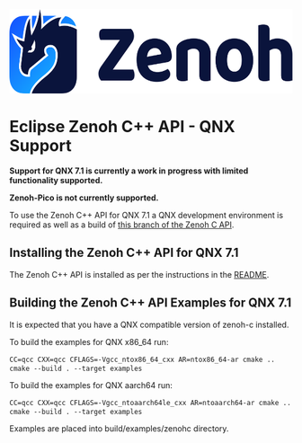 <img src="https://raw.githubusercontent.com/eclipse-zenoh/zenoh/master/zenoh-dragon.png" height="150">

# Eclipse Zenoh C++ API - QNX Support

**Support for QNX 7.1 is currently a work in progress with limited functionality supported.**

**Zenoh-Pico is not currently supported.**

To use the Zenoh C++ API for QNX 7.1 a QNX development environment is required as well as a build of [this branch of the Zenoh C API](https://github.com/ZettaScaleLabs/zenoh-c/tree/qnx-port-1.0.0).

## Installing the Zenoh C++ API for QNX 7.1

The Zenoh C++ API is installed as per the instructions in the [README](README.md#how-to-build-and-install-it).

## Building the Zenoh C++ API Examples for QNX 7.1

It is expected that you have a QNX compatible version of zenoh-c installed.

To build the examples for QNX x86_64 run:

```
CC=qcc CXX=qcc CFLAGS=-Vgcc_ntox86_64_cxx AR=ntox86_64-ar cmake ..
cmake --build . --target examples
```

To build the examples for QNX aarch64 run:

```
CC=qcc CXX=qcc CFLAGS=-Vgcc_ntoaarch64le_cxx AR=ntoaarch64-ar cmake ..
cmake --build . --target examples
```

Examples are placed into build/examples/zenohc directory.
